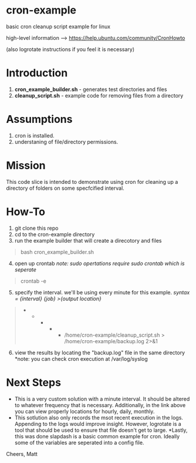 cron-example
============

basic cron cleanup script example for linux 

high-level information --> https://help.ubuntu.com/community/CronHowto

(also logrotate instructions if you feel it is necessary)


# Introduction
1. **cron_example_builder.sh** - generates test directories and files
2. **cleanup_script.sh** - example code for removing files from a directory

# Assumptions
1. cron is installed.
2. understaning of file/directory permissions.

# Mission	
This code slice is intended to demonstrate using cron for cleaning up a directory of folders on some specfcified interval.

# How-To
1. git clone this repo
2. cd to the cron-example directory
3. run the example builder that will create a direcotory and files
> bash cron_example_builder.sh
4. open up crontab *note: sudo opertations require sudo crontab which is seperate*
> crontab -e
5. specify the interval. we'll be using every minute for this example. *syntax = {interval} {job} >{output location}*
> * * * * * /home/cron-example/cleanup_script.sh > /home/cron-example/backup.log 2>&1
6. view the results by locating the "backup.log" file in the same directory *note: you can check cron execution at /var/log/syslog

# Next Steps
* This is a very custom solution with a minute interval. It should be altered to whatever frequency that is necessary. Additionally, in the link above you can view properly locations for hourly, daily, monthly.
* This sotlution also only records the msot recent execution in the logs. Appending to the logs would improve insight. However, logrotate is a tool that should be used to ensure that file doesn't get to large.
*Lastly, this was done slapdash is a basic common example for cron. Ideally some of the variables are seperated into a config file.


Cheers, Matt
> 
